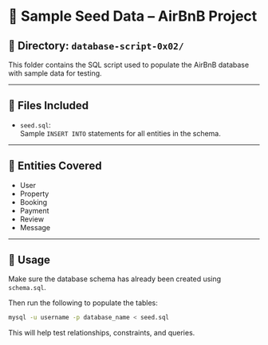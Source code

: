 
# 🌱 Sample Seed Data – AirBnB Project

## 📁 Directory: `database-script-0x02/`

This folder contains the SQL script used to populate the AirBnB database with sample data for testing.

---

## 📄 Files Included

- `seed.sql`:  
  Sample `INSERT INTO` statements for all entities in the schema.

---

## 🧪 Entities Covered

- User
- Property
- Booking
- Payment
- Review
- Message

---

## 📌 Usage

Make sure the database schema has already been created using `schema.sql`.

Then run the following to populate the tables:

```bash
mysql -u username -p database_name < seed.sql
```

This will help test relationships, constraints, and queries.
